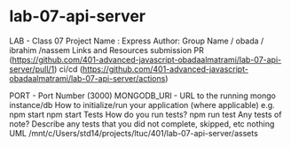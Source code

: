 # lab-07-api-server

LAB - Class 07
Project Name : Express
Author: Group Name / obada / ibrahim /nassem
Links and Resources
submission PR (https://github.com/401-advanced-javascript-obadaalmatrami/lab-07-api-server/pull/1)
ci/cd (https://github.com/401-advanced-javascript-obadaalmatrami/lab-07-api-server/actions)

PORT - Port Number (3000)
MONGODB_URI - URL to the running mongo instance/db
How to initialize/run your application (where applicable)
e.g. npm start
npm start 
Tests
How do you run tests?
npm run test
Any tests of note?
Describe any tests that you did not complete, skipped, etc
nothing
UML
/mnt/c/Users/std14/projects/ltuc/401/lab-07-api-server/assets
